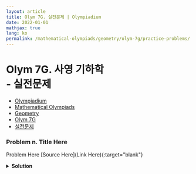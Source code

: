 ```yaml
---
layout: article
title: Olym 7G. 실전문제 | Olympiadium
date: 2022-01-01
mathjax: true
lang: ko
permalink: /mathematical-olympiads/geometry/olym-7g/practice-problems/
---
```

# Olym 7G. 사영 기하학 <br> <ssup> - 실전문제</ssup>

<ul class="breadcrumb">
	<li><a href="{{ site.homeurl }}">Olympiadium</a></li> 
	<li><a href="{{ site.homeurl }}mathematical-olympiads/">Mathematical Olympiads</a></li> 
	<li><a href="{{ site.homeurl }}mathematical-olympiads/geometry/">Geometry</a></li> 
	<li><a href="{{ site.homeurl }}mathematical-olympiads/geometry/olym-7g/">Olym 7G</a></li> 
	<li><a href="{{ site.homeurl }}mathematical-olympiads/geometry/olym-7g/practice-problems/">실전문제</a></li>
</ul>

### Problem n. Title Here
<blueboard> Problem Here </blueboard>
[Source Here](Link Here){:target="blank"}
<pinkborder><details>
<summary><b>Solution</b></summary>
Solution Here. 
</details></pinkborder>
